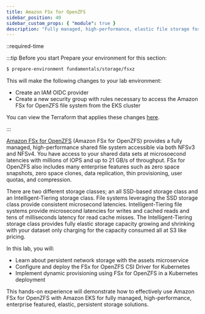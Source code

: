 ```yaml
---
title: Amazon FSx for OpenZFS
sidebar_position: 40
sidebar_custom_props: { "module": true }
description: "Fully managed, high-performance, elastic file storage for workloads on Amazon Elastic Kubernetes Service with Amazon FSx for OpenZFS."
---
```


::required-time

:::tip Before you start
Prepare your environment for this section:

```bash timeout=300 wait=30
$ prepare-environment fundamentals/storage/fsxz
```

This will make the following changes to your lab environment:

- Create an IAM OIDC provider
- Create a new security group with rules necessary to access the Amazon FSx for OpenZFS file system from the EKS cluster

You can view the Terraform that applies these changes [here](https://github.com/VAR::MANIFESTS_OWNER/VAR::MANIFESTS_REPOSITORY/tree/VAR::MANIFESTS_REF/manifests/modules/fundamentals/storage/fsxz/.workshop/terraform).

:::

[Amazon FSx for OpenZFS](https://docs.aws.amazon.com/fsx/latest/OpenZFSGuide/what-is-fsx.html) (Amazon FSx for OpenZFS) provides a fully managed, high-performance shared file system accessible via both NFSv3 and NFSv4.  You have access to your shared data sets at microsoecond latencies with millions of IOPS and up to 21 GB/s of throughput.  FSx for OpenZFS also includes many enterprise features such as zero space snapshots, zero space clones, data replication, thin provisioning, user quotas, and compression.

There are two different storage classes; an all SSD-based storage class and an Intelligent-Tiering storage class.  File systems leveraging the SSD storage class provide consistent microsecond latencies.  Intelligent-Tiering file systems provide microsecond latencies for writes and cached reads and tens of milliseconds latency for read cache misses.  The Intelligent-Tiering storage class provides fully elastic storage capacity growing and shrinking with your dataset only charging for the capacity consumed all at S3 like pricing.

In this lab, you will:

- Learn about persistent network storage with the assets microservice
- Configure and deploy the FSx for OpenZFS CSI Driver for Kubernetes
- Implement dynamic provisioning using FSx for OpenZFS in a Kubernetes deployment

This hands-on experience will demonstrate how to effectively use Amazon FSx for OpenZFS with Amazon EKS for fully managed, high-performance, enterprise featured, elastic, persistent storage solutions.
